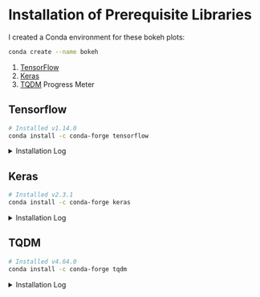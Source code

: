 # Installation of Prerequisite Libraries
I created a Conda environment for these bokeh plots:
```bash
conda create --name bokeh
```
   1. [TensorFlow](#tensorflow)
   2. [Keras](#keras)
   3. [TQDM](#tqdm) Progress Meter

## Tensorflow
```bash
# Installed v1.14.0
conda install -c conda-forge tensorflow
```
<details>
  <summary> Installation Log</summary>
      $ conda install -c conda-forge tensorflow
      Collecting package metadata (current_repodata.json): done
      Solving environment: done


      \=\=> WARNING: A newer version of conda exists. <\=\=
        current version: 4.10.3
        latest version: 4.13.0

      Please update conda by running

          $ conda update -n base -c defaults conda



      ## Package Plan ##

        environment location: C:\Users\Matt\.conda\envs\bokeh

        added / updated specs:
          - tensorflow


      The following packages will be downloaded:

          package                    |            build
          ---------------------------|-----------------
          absl-py-1.1.0              |     pyhd8ed1ab_0          94 KB  conda-forge
          astor-0.8.1                |     pyh9f0ad1d_0          25 KB  conda-forge
          ca-certificates-2022.6.15  |       h5b45459_0         188 KB  conda-forge
          cached-property-1.5.2      |       hd8ed1ab_1           4 KB  conda-forge
          cached_property-1.5.2      |     pyha770c72_1          11 KB  conda-forge
          gast-0.5.3                 |     pyhd8ed1ab_0          20 KB  conda-forge
          google-pasta-0.2.0         |     pyh8c360ce_0          42 KB  conda-forge
          grpcio-1.42.0              |   py37hc60d5dd_0         1.8 MB
          h5py-3.2.1                 |nompi_py37he280515_100         1.0 MB  conda-forge
          hdf5-1.10.6                |nompi_he0bbb20_101        19.4 MB  conda-forge
          importlib-metadata-4.11.4  |   py37h03978a9_0          33 KB  conda-forge
          intel-openmp-2022.1.0      |    h57928b3_3787         3.7 MB  conda-forge
          keras-applications-1.0.8   |             py_1          30 KB  conda-forge
          keras-preprocessing-1.1.2  |     pyhd8ed1ab_0          34 KB  conda-forge
          libblas-3.9.0              |     15_win64_mkl         5.6 MB  conda-forge
          libcblas-3.9.0             |     15_win64_mkl         5.6 MB  conda-forge
          liblapack-3.9.0            |     15_win64_mkl         5.6 MB  conda-forge
          libprotobuf-3.19.1         |       h23ce68f_0         1.9 MB
          markdown-3.3.7             |     pyhd8ed1ab_0          67 KB  conda-forge
          mkl-2022.1.0               |     h6a75c08_874       182.7 MB  conda-forge
          numpy-1.21.6               |   py37h2830a78_0         5.3 MB  conda-forge
          openssl-1.1.1o             |       h8ffe710_0         5.7 MB  conda-forge
          pip-22.1.2                 |     pyhd8ed1ab_0         1.5 MB  conda-forge
          protobuf-3.19.1            |   py37hd77b12b_0         238 KB
          pyreadline-2.1             |py37h03978a9_1005         146 KB  conda-forge
          python-3.7.12              |h7840368_100_cpython        17.9 MB  conda-forge
          python_abi-3.7             |          2_cp37m           4 KB  conda-forge
          scipy-1.7.3                |   py37hb6553fb_0        24.4 MB  conda-forge
          setuptools-62.3.4          |   py37h03978a9_0         1.3 MB  conda-forge
          six-1.16.0                 |     pyh6c4a22f_0          14 KB  conda-forge
          tbb-2021.5.0               |       h2d74725_1         148 KB  conda-forge
          tensorboard-1.14.0         |           py37_0         3.2 MB  conda-forge
          tensorflow-1.14.0          |       h1f41ff6_0          23 KB  conda-forge
          tensorflow-base-1.14.0     |   py37hc8dfbb8_0        57.3 MB  conda-forge
          tensorflow-estimator-1.14.0|   py37h5ca1d4c_0         646 KB  conda-forge
          termcolor-1.1.0            |             py_2           6 KB  conda-forge
          typing_extensions-4.2.0    |     pyha770c72_1          27 KB  conda-forge
          werkzeug-2.1.2             |     pyhd8ed1ab_1         237 KB  conda-forge
          wrapt-1.14.1               |   py37hcc03f2d_0          48 KB  conda-forge
          zipp-3.8.0                 |     pyhd8ed1ab_0          12 KB  conda-forge
          ------------------------------------------------------------
                                                 Total:       346.1 MB

      The following NEW packages will be INSTALLED:

        absl-py            conda-forge/noarch::absl-py-1.1.0-pyhd8ed1ab_0
        astor              conda-forge/noarch::astor-0.8.1-pyh9f0ad1d_0
        ca-certificates    conda-forge/win-64::ca-certificates-2022.6.15-h5b45459_0
        cached-property    conda-forge/noarch::cached-property-1.5.2-hd8ed1ab_1
        cached_property    conda-forge/noarch::cached_property-1.5.2-pyha770c72_1
        gast               conda-forge/noarch::gast-0.5.3-pyhd8ed1ab_0
        google-pasta       conda-forge/noarch::google-pasta-0.2.0-pyh8c360ce_0
        grpcio             pkgs/main/win-64::grpcio-1.42.0-py37hc60d5dd_0
        h5py               conda-forge/win-64::h5py-3.2.1-nompi_py37he280515_100
        hdf5               conda-forge/win-64::hdf5-1.10.6-nompi_he0bbb20_101
        importlib-metadata conda-forge/win-64::importlib-metadata-4.11.4-py37h03978a9_0
        intel-openmp       conda-forge/win-64::intel-openmp-2022.1.0-h57928b3_3787
        keras-applications conda-forge/noarch::keras-applications-1.0.8-py_1
        keras-preprocessi~ conda-forge/noarch::keras-preprocessing-1.1.2-pyhd8ed1ab_0
        libblas            conda-forge/win-64::libblas-3.9.0-15_win64_mkl
        libcblas           conda-forge/win-64::libcblas-3.9.0-15_win64_mkl
        liblapack          conda-forge/win-64::liblapack-3.9.0-15_win64_mkl
        libprotobuf        pkgs/main/win-64::libprotobuf-3.19.1-h23ce68f_0
        m2w64-gcc-libgfor~ conda-forge/win-64::m2w64-gcc-libgfortran-5.3.0-6
        m2w64-gcc-libs     conda-forge/win-64::m2w64-gcc-libs-5.3.0-7
        m2w64-gcc-libs-co~ conda-forge/win-64::m2w64-gcc-libs-core-5.3.0-7
        m2w64-gmp          conda-forge/win-64::m2w64-gmp-6.1.0-2
        m2w64-libwinpthre~ conda-forge/win-64::m2w64-libwinpthread-git-5.0.0.4634.697f757-2
        markdown           conda-forge/noarch::markdown-3.3.7-pyhd8ed1ab_0
        mkl                conda-forge/win-64::mkl-2022.1.0-h6a75c08_874
        msys2-conda-epoch  conda-forge/win-64::msys2-conda-epoch-20160418-1
        numpy              conda-forge/win-64::numpy-1.21.6-py37h2830a78_0
        openssl            conda-forge/win-64::openssl-1.1.1o-h8ffe710_0
        pip                conda-forge/noarch::pip-22.1.2-pyhd8ed1ab_0
        protobuf           pkgs/main/win-64::protobuf-3.19.1-py37hd77b12b_0
        pyreadline         conda-forge/win-64::pyreadline-2.1-py37h03978a9_1005
        python             conda-forge/win-64::python-3.7.12-h7840368_100_cpython
        python_abi         conda-forge/win-64::python_abi-3.7-2_cp37m
        scipy              conda-forge/win-64::scipy-1.7.3-py37hb6553fb_0
        setuptools         conda-forge/win-64::setuptools-62.3.4-py37h03978a9_0
        six                conda-forge/noarch::six-1.16.0-pyh6c4a22f_0
        sqlite             conda-forge/win-64::sqlite-3.38.5-h8ffe710_0
        tbb                conda-forge/win-64::tbb-2021.5.0-h2d74725_1
        tensorboard        conda-forge/win-64::tensorboard-1.14.0-py37_0
        tensorflow         conda-forge/win-64::tensorflow-1.14.0-h1f41ff6_0
        tensorflow-base    conda-forge/win-64::tensorflow-base-1.14.0-py37hc8dfbb8_0
        tensorflow-estima~ conda-forge/win-64::tensorflow-estimator-1.14.0-py37h5ca1d4c_0
        termcolor          conda-forge/noarch::termcolor-1.1.0-py_2
        typing_extensions  conda-forge/noarch::typing_extensions-4.2.0-pyha770c72_1
        ucrt               conda-forge/win-64::ucrt-10.0.20348.0-h57928b3_0
        vc                 conda-forge/win-64::vc-14.2-hb210afc_6
        vs2015_runtime     conda-forge/win-64::vs2015_runtime-14.29.30037-h902a5da_6
        werkzeug           conda-forge/noarch::werkzeug-2.1.2-pyhd8ed1ab_1
        wheel              conda-forge/noarch::wheel-0.37.1-pyhd8ed1ab_0
        wrapt              conda-forge/win-64::wrapt-1.14.1-py37hcc03f2d_0
        zipp               conda-forge/noarch::zipp-3.8.0-pyhd8ed1ab_0
        zlib               anaconda/win-64::zlib-1.2.11-vc14h1cdd9ab_1


      Proceed ([y]/n)? y


      Downloading and Extracting Packages
      pyreadline-2.1       | 146 KB    | ################################################################################################################# | 100%
      google-pasta-0.2.0   | 42 KB     | ################################################################################################################# | 100%
      gast-0.5.3           | 20 KB     | ################################################################################################################# | 100%
      cached-property-1.5. | 4 KB      | ################################################################################################################# | 100%
      liblapack-3.9.0      | 5.6 MB    | ################################################################################################################# | 100%
      pip-22.1.2           | 1.5 MB    | ################################################################################################################# | 100%
      h5py-3.2.1           | 1.0 MB    | ################################################################################################################# | 100%
      termcolor-1.1.0      | 6 KB      | ################################################################################################################# | 100%
      tensorflow-1.14.0    | 23 KB     | ################################################################################################################# | 100%
      intel-openmp-2022.1. | 3.7 MB    | ################################################################################################################# | 100%
      astor-0.8.1          | 25 KB     | ################################################################################################################# | 100%
      zipp-3.8.0           | 12 KB     | ################################################################################################################# | 100%
      tensorflow-base-1.14 | 57.3 MB   | ################################################################################################################# | 100%
      six-1.16.0           | 14 KB     | ################################################################################################################# | 100%
      mkl-2022.1.0         | 182.7 MB  | ################################################################################################################# | 100%
      protobuf-3.19.1      | 238 KB    | ################################################################################################################# | 100%
      importlib-metadata-4 | 33 KB     | ################################################################################################################# | 100%
      cached_property-1.5. | 11 KB     | ################################################################################################################# | 100%
      libcblas-3.9.0       | 5.6 MB    | ################################################################################################################# | 100%
      setuptools-62.3.4    | 1.3 MB    | ################################################################################################################# | 100%
      openssl-1.1.1o       | 5.7 MB    | ################################################################################################################# | 100%
      tensorboard-1.14.0   | 3.2 MB    | ################################################################################################################# | 100%
      libblas-3.9.0        | 5.6 MB    | ################################################################################################################# | 100%
      keras-preprocessing- | 34 KB     | ################################################################################################################# | 100%
      wrapt-1.14.1         | 48 KB     | ################################################################################################################# | 100%
      absl-py-1.1.0        | 94 KB     | ################################################################################################################# | 100%
      scipy-1.7.3          | 24.4 MB   | ################################################################################################################# | 100%
      ca-certificates-2022 | 188 KB    | ################################################################################################################# | 100%
      tbb-2021.5.0         | 148 KB    | ################################################################################################################# | 100%
      typing_extensions-4. | 27 KB     | ################################################################################################################# | 100%
      grpcio-1.42.0        | 1.8 MB    | ################################################################################################################# | 100%
      tensorflow-estimator | 646 KB    | ################################################################################################################# | 100%
      python_abi-3.7       | 4 KB      | ################################################################################################################# | 100%
      libprotobuf-3.19.1   | 1.9 MB    | ################################################################################################################# | 100%
      numpy-1.21.6         | 5.3 MB    | ################################################################################################################# | 100%
      werkzeug-2.1.2       | 237 KB    | ################################################################################################################# | 100%
      markdown-3.3.7       | 67 KB     | ################################################################################################################# | 100%
      keras-applications-1 | 30 KB     | ################################################################################################################# | 100%
      hdf5-1.10.6          | 19.4 MB   | ################################################################################################################# | 100%
      python-3.7.12        | 17.9 MB   | ################################################################################################################# | 100%
      Preparing transaction: done
      Verifying transaction: done
      Executing transaction: done
</details>


## Keras
```bash
# Installed v2.3.1
conda install -c conda-forge keras
```
<details>
    <summary>Installation Log</summary>
    $ conda install -c conda-forge keras
Collecting package metadata (current_repodata.json): done
Solving environment: done


==> WARNING: A newer version of conda exists. <==
  current version: 4.10.3
  latest version: 4.13.0

Please update conda by running

    $ conda update -n base -c defaults conda



## Package Plan ##

  environment location: C:\Users\Matt\.conda\envs\bokeh

  added / updated specs:
    - keras


The following packages will be downloaded:

    package                    |            build
    ---------------------------|-----------------
    keras-2.3.1                |   py37h21ff451_0         591 KB  conda-forge
    libgpuarray-0.7.6          |    h8ffe710_1003         345 KB  conda-forge
    mako-1.2.0                 |     pyhd8ed1ab_1          60 KB  conda-forge
    markupsafe-2.1.1           |   py37hcc03f2d_1          25 KB  conda-forge
    pygpu-0.7.6                |py37hec80d1f_1003         595 KB  conda-forge
    pyyaml-6.0                 |   py37hcc03f2d_4         151 KB  conda-forge
    theano-1.0.5               |   py37hf2a7229_3         3.7 MB  conda-forge
    vs2017_win-64-19.16.27033  |       hb90652a_6          15 KB  conda-forge
    vswhere-3.0.3              |       h57928b3_0         243 KB  conda-forge
    yaml-0.2.5                 |       h8ffe710_2          62 KB  conda-forge
    ------------------------------------------------------------
                                           Total:         5.8 MB

The following NEW packages will be INSTALLED:

  keras              conda-forge/win-64::keras-2.3.1-py37h21ff451_0
  libgpuarray        conda-forge/win-64::libgpuarray-0.7.6-h8ffe710_1003
  mako               conda-forge/noarch::mako-1.2.0-pyhd8ed1ab_1
  markupsafe         conda-forge/win-64::markupsafe-2.1.1-py37hcc03f2d_1
  pygpu              conda-forge/win-64::pygpu-0.7.6-py37hec80d1f_1003
  pyyaml             conda-forge/win-64::pyyaml-6.0-py37hcc03f2d_4
  theano             conda-forge/win-64::theano-1.0.5-py37hf2a7229_3
  vs2017_win-64      conda-forge/win-64::vs2017_win-64-19.16.27033-hb90652a_6
  vswhere            conda-forge/win-64::vswhere-3.0.3-h57928b3_0
  yaml               conda-forge/win-64::yaml-0.2.5-h8ffe710_2


Proceed ([y]/n)? y


Downloading and Extracting Packages
vswhere-3.0.3        | 243 KB    | ################################################################################################################# | 100%
mako-1.2.0           | 60 KB     | ################################################################################################################# | 100%
keras-2.3.1          | 591 KB    | ################################################################################################################# | 100%
pygpu-0.7.6          | 595 KB    | ################################################################################################################# | 100%
yaml-0.2.5           | 62 KB     | ################################################################################################################# | 100%
vs2017_win-64-19.16. | 15 KB     | ################################################################################################################# | 100%
pyyaml-6.0           | 151 KB    | ################################################################################################################# | 100%
libgpuarray-0.7.6    | 345 KB    | ################################################################################################################# | 100%
markupsafe-2.1.1     | 25 KB     | ################################################################################################################# | 100%
theano-1.0.5         | 3.7 MB    | ################################################################################################################# | 100%
Preparing transaction: done
Verifying transaction: done
Executing transaction: done
</details>

## TQDM
```bash
# Installed v4.64.0
conda install -c conda-forge tqdm
```

<details>
  <summary>Installation Log</summary>
  $ conda install -c conda-forge tqdm
Collecting package metadata (current_repodata.json): done
Solving environment: done


==> WARNING: A newer version of conda exists. <==
  current version: 4.10.3
  latest version: 4.13.0

Please update conda by running

    $ conda update -n base -c defaults conda



## Package Plan ##

  environment location: C:\Users\Matt\.conda\envs\bokeh

  added / updated specs:
    - tqdm


The following packages will be downloaded:

    package                    |            build
    ---------------------------|-----------------
    colorama-0.4.5             |     pyhd8ed1ab_0          18 KB  conda-forge
    tqdm-4.64.0                |     pyhd8ed1ab_0          81 KB  conda-forge
    ------------------------------------------------------------
                                           Total:          99 KB

The following NEW packages will be INSTALLED:

  colorama           conda-forge/noarch::colorama-0.4.5-pyhd8ed1ab_0
  tqdm               conda-forge/noarch::tqdm-4.64.0-pyhd8ed1ab_0


Proceed ([y]/n)? y


Downloading and Extracting Packages
colorama-0.4.5       | 18 KB     | ################################################################################################################# | 100%
tqdm-4.64.0          | 81 KB     | ################################################################################################################# | 100%
Preparing transaction: done
Verifying transaction: done
Executing transaction: done
</details>
